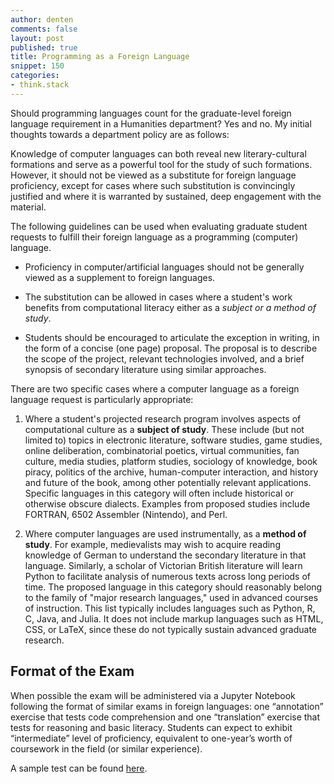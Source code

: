 ```yaml
---
author: denten
comments: false
layout: post
published: true
title: Programming as a Foreign Language
snippet: 150
categories:
- think.stack
---
```


Should programming languages count for the graduate-level foreign language
requirement in a Humanities department? Yes and no. My initial thoughts
towards a department policy are as follows:

Knowledge of computer languages can both reveal new literary-cultural
formations and serve as a powerful tool for the study of such formations.
However, it should not be viewed as a substitute for foreign language
proficiency, except for cases where such substitution is convincingly
justified and where it is warranted by sustained, deep engagement with the
material.

The following guidelines can be used when evaluating graduate student requests
to fulfill their foreign language as a programming (computer) language.

- Proficiency in computer/artificial languages should not be generally viewed
  as a supplement to foreign languages.

- The substitution can be allowed in cases where a student's work benefits
  from computational literacy either as a *subject or a method of study*.

- Students should be encouraged to articulate the exception in writing, in the
  form of a concise (one page) proposal. The proposal is to describe the scope
of the project, relevant technologies involved, and a brief synopsis of
secondary literature using similar approaches.

There are two specific cases where a computer language as a foreign language
request is particularly appropriate:

1. Where a student's projected research program involves aspects of
   computational culture as a **subject of study**. These include (but not limited
to) topics in electronic literature, software studies, game studies, online
deliberation, combinatorial poetics, virtual communities, fan culture, media
studies, platform studies, sociology of knowledge, book piracy, politics of
the archive, human-computer interaction, and history and future of the book,
among other potentially relevant applications. Specific languages in this
category will often include historical or otherwise obscure dialects. Examples
from proposed studies include FORTRAN, 6502 Assembler (Nintendo), and Perl.

2. Where computer languages are used instrumentally, as a **method of study**. For
   example, medievalists may wish to acquire reading knowledge of German to
understand the secondary literature in that language. Similarly, a scholar of
Victorian British literature will learn Python to facilitate analysis of
numerous texts across long periods of time. The proposed language in this
category should reasonably belong to the family of "major research languages,"
used in advanced courses of instruction. This list typically includes
languages such as Python, R, C, Java, and Julia. It does not include markup
languages such as HTML, CSS, or LaTeX, since these do not typically sustain
advanced graduate research.

## Format of the Exam

When possible the exam will be administered via a Jupyter Notebook following
the format of similar exams in foreign languages: one “annotation” exercise
that tests code comprehension and one “translation” exercise that tests for
reasoning and basic literacy. Students can expect to exhibit “intermediate”
level of proficiency, equivalent to one-year’s worth of coursework in the
field (or similar experience).

A sample test can be found
[here](https://github.com/denten/python-language-exam/blob/master/english-python-exam-sample.ipynb).
